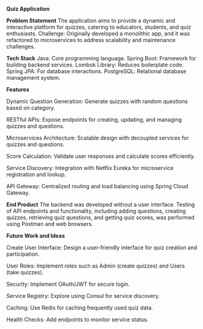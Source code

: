 **Quiz Application**

**Problem Statement**
The application aims to provide a dynamic and interactive platform for quizzes, catering to educators, students, and quiz enthusiasts.
Challenge: Originally developed a monolithic app, and it was refactored to microservices to address scalability and maintenance challenges.

**Tech Stack**
Java: Core programming language.
Spring Boot: Framework for building backend services.
Lombok Library: Reduces boilerplate code.
Spring JPA: For database interactions.
PostgreSQL: Relational database management system.

**Features**

Dynamic Question Generation: Generate quizzes with random questions based on category.

RESTful APIs: Expose endpoints for creating, updating, and managing quizzes and questions.

Microservices Architecture: Scalable design with decoupled services for quizzes and questions.

Score Calculation: Validate user responses and calculate scores efficiently.

Service Discovery: Integration with Netflix Eureka for microservice registration and lookup.

API Gateway: Centralized routing and load balancing using Spring Cloud Gateway.

**End Product**
The backend was developed without a user interface. Testing of API endpoints and functionality, including adding questions, creating quizzes, retrieving quiz questions, and getting quiz scores, was performed using Postman and web browsers.

**Future Work and Ideas**

Create User Interface: Design a user-friendly interface for quiz creation and participation.

User Roles: Implement roles such as Admin (create quizzes) and Users (take quizzes).

Security: Implement OAuth/JWT for secure login.

Service Registry: Explore using Consul for service discovery.

Caching: Use Redis for caching frequently used quiz data.

Health Checks: Add endpoints to monitor service status.

